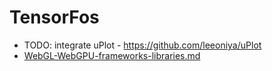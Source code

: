 # TensorFos

- TODO: integrate uPlot - <https://github.com/leeoniya/uPlot>
- [WebGL-WebGPU-frameworks-libraries.md](https://gist.github.com/dmnsgn/76878ba6903cf15789b712464875cfdc)
